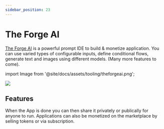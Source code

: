 ```yaml
---
sidebar_position: 23
---
```


# The Forge AI

[The Forge AI](https://theforgeai.com/) is a powerful prompt IDE to build & monetize application. You can use varied types of configurable inputs, define conditional flows, generate text and images using different models. (Many more features to come). 


import Image from '@site/docs/assets/tooling/theforgeai.png';

<div style={{textAlign: 'center'}}>
  <img src={Image} style={{width: "1200px"}} />
</div>

## Features

When the App is done you can then share it privately or publically for anyone to run.
Applications can also be monetized on the marketplace by selling tokens or via subscription.
